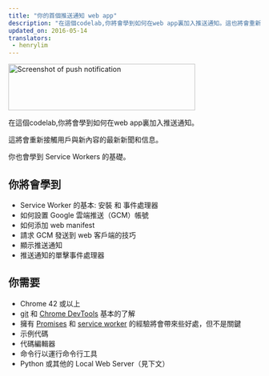 ```yaml
---
title: "你的首個推送通知 web app"
description: "在這個codelab,你將會學到如何在web app裏加入推送通知。這也將會重新接觸用戶與新內容的最新新聞和信息。"
updated_on: 2016-05-14
translators:
 - henrylim
---
```


<img src="images/image00.png" width="373" height="93" alt="Screenshot of push notification" />

在這個codelab,你將會學到如何在web app裏加入推送通知。

這將會重新接觸用戶與新內容的最新新聞和信息。

你也會學到 Service Workers 的基礎。

## 你將會學到

* Service Worker 的基本: 安裝 和 事件處理器
* 如何設置 Google 雲端推送（GCM）帳號
* 如何添加 web manifest
* 請求 GCM 發送到 web 客戶端的技巧
* 顯示推送通知
* 推送通知的單擊事件處理器

## 你需要

* Chrome 42 或以上
* [git](https://git-scm.com/) 和 [Chrome DevTools](/web/tools/chrome-devtools) 基本的了解
* 擁有 [Promises](http://www.html5rocks.com/en/tutorials/es6/promises/) 和 [service worker](http://www.html5rocks.com/en/tutorials/service-worker/introduction/) 的經驗將會帶來些好處，但不是關鍵
* 示例代碼
* 代碼編輯器
* 命令行以運行命令行工具
* Python 或其他的 Local Web Server（見下文）
